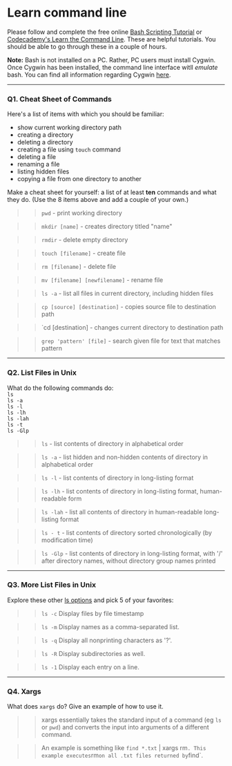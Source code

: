 # Learn command line

Please follow and complete the free online [Bash Scripting Tutorial](https://ryanstutorials.net/bash-scripting-tutorial/) or [Codecademy's Learn the Command Line](https://www.codecademy.com/learn/learn-the-command-line). These are helpful tutorials. You should be able to go through these in a couple of hours.

**Note:** Bash is not installed on a PC. Rather, PC users must install Cygwin. Once Cygwin has been installed, the command line interface witll _emulate_ bash. You can find all information regarding Cygwin [here](https://www.cygwin.com/).

---

### Q1.  Cheat Sheet of Commands  

Here's a list of items with which you should be familiar:  
* show current working directory path
* creating a directory
* deleting a directory
* creating a file using `touch` command
* deleting a file
* renaming a file
* listing hidden files
* copying a file from one directory to another

Make a cheat sheet for yourself: a list of at least **ten** commands and what they do.  (Use the 8 items above and add a couple of your own.)  

> > `pwd` - print working directory

> > `mkdir [name]` - creates directory titled "name"

> > `rmdir` - delete empty directory

> > `touch [filename]` - create file

> > `rm [filename]` - delete file

> > `mv [filename] [newfilename]` - rename file

> > `ls -a` - list all files in current directory, including hidden files

> > `cp [source] [destination]` - copies source file to destination path

> > `cd [destination] - changes current directory to destination path

> > `grep 'pattern' [file]` - search given file for text that matches pattern

---

### Q2.  List Files in Unix   

What do the following commands do:  
`ls`  
`ls -a`  
`ls -l`  
`ls -lh`  
`ls -lah`  
`ls -t`  
`ls -Glp`  

> > `ls` - list contents of directory in alphabetical order

> > `ls -a` - list hidden and non-hidden contents of directory in alphabetical order

> > `ls -l` - list contents of directory in long-listing format

> > `ls -lh` - list contents of directory in long-listing format, human-readable form

> > `ls -lah` - list all contents of directory in human-readable long-listing format

> > `ls - t` - list contents of directory sorted chronologically (by modification time)

> > `ls -Glp` - list contents of directory in long-listing format, with '/' after directory names, without directory group names printed

---

### Q3.  More List Files in Unix  

Explore these other [ls options](http://www.techonthenet.com/unix/basic/ls.php) and pick 5 of your favorites:

> > `ls -c` Display files by file timestamp

> > `ls -m` Display names as a comma-separated list.

> > `ls -q` Display all nonprinting characters as '?'.

> > `ls -R` Display subdirectories as well.

> > `ls -1` Display each entry on a line.

---

### Q4.  Xargs   

What does `xargs` do? Give an example of how to use it.

> > xargs essentially takes the standard input of a command (eg `ls` or `pwd`) and converts the input into arguments of a different command.

> > An example is something like `find *.txt` | xargs rm` . This example executes `rm` on all .txt files returned by `find`. 

 


